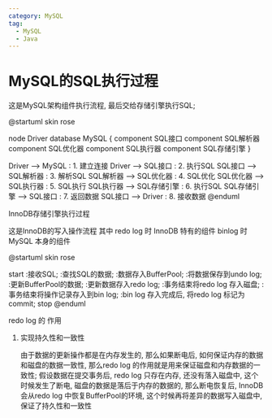 ```yaml
---
category: MySQL
tag:
  - MySQL
  - Java
---
```


# MySQL的SQL执行过程

这是MySQL架构组件执行流程, 最后交给存储引擎执行SQL;

@startuml
skin rose 

node Driver
database MySQL {
    component SQL接口
    component SQL解析器
    component SQL优化器
    component SQL执行器
    component SQL存储引擎
}

Driver --> MySQL : 1. 建立连接
Driver --> SQL接口 : 2. 执行SQL
SQL接口 --> SQL解析器 : 3. 解析SQL
SQL解析器 --> SQL优化器 : 4. SQL优化
SQL优化器 --> SQL执行器 : 5. SQL执行
SQL执行器 --> SQL存储引擎 : 6. 执行SQL
SQL存储引擎 --> SQL接口 : 7. 返回数据
SQL接口 --> Driver : 8. 接收数据
@enduml


InnoDB存储引擎执行过程

这是InnoDB的写入操作流程
其中 redo log 时 InnoDB 特有的组件
binlog 时 MySQL 本身的组件

@startuml
skin rose

start
:接收SQL;
:查找SQL的数据;
:数据存入BufferPool;
:将数据保存到undo log;
:更新BufferPool的数据;
:更新数据存入redo log;
:事务结束将redo log 存入磁盘;
:事务结束将操作记录存入到bin log;
:bin log 存入完成后, 将redo log 标记为commit;
stop
@enduml


redo log 的 作用

1. 实现持久性和一致性

    由于数据的更新操作都是在内存发生的, 那么如果断电后, 如何保证内存的数据和磁盘的数据一致性, 那么redo log 的作用就是用来保证磁盘和内存数据的一致性;
    假设数据在提交事务后, redo log 只存在内存, 还没有落入磁盘中, 这个时候发生了断电, 磁盘的数据是落后于内存的数据的, 那么断电恢复后, InnoDB会从redo log 中恢复BufferPool的环境, 这个时候再将差异的数据写入磁盘中, 保证了持久性和一致性

